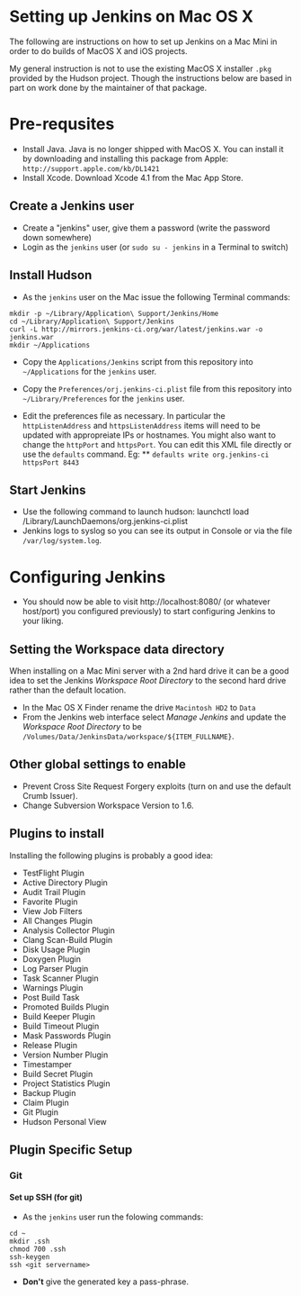 # Setting up Jenkins on Mac OS X
The following are instructions on how to set up Jenkins on a Mac Mini in order to do builds of MacOS X and iOS projects.

My general instruction is not to use the existing MacOS X installer `.pkg` provided by the Hudson project.  Though the instructions below are based in part on work done by the maintainer of that package.

# Pre-requsites
  * Install Java.  Java is no longer shipped with MacOS X.  You can install it by downloading and installing this package from Apple: `http://support.apple.com/kb/DL1421`
  * Install Xcode.  Download Xcode 4.1 from the Mac App Store.
  
## Create a Jenkins user
  * Create a "jenkins" user, give them a password (write the password down somewhere)
  * Login as the `jenkins` user (or `sudo su - jenkins` in a Terminal to switch)

## Install Hudson
  * As the `jenkins` user on the Mac issue the following Terminal commands:

```
mkdir -p ~/Library/Application\ Support/Jenkins/Home
cd ~/Library/Application\ Support/Jenkins
curl -L http://mirrors.jenkins-ci.org/war/latest/jenkins.war -o jenkins.war
mkdir ~/Applications
```

  * Copy the `Applications/Jenkins` script from this repository into `~/Applications` for the `jenkins` user.
  
  * Copy the `Preferences/orj.jenkins-ci.plist` file from this repository into `~/Library/Preferences` for the `jenkins` user.
  
  * Edit the preferences file as necessary.  In particular the `httpListenAddress` and `httpsListenAddress` items will need to be updated with appropreiate IPs or hostnames.  You might also want to change the `httpPort` and `httpsPort`.  You can edit this XML file directly or use the `defaults` command.  Eg:
  ** `defaults write org.jenkins-ci httpsPort 8443`

## Start Jenkins
  * Use the following command to launch hudson:
	launchctl load /Library/LaunchDaemons/org.jenkins-ci.plist
  * Jenkins logs to syslog so you can see its output in Console or via the file `/var/log/system.log`.
  
# Configuring Jenkins
  * You should now be able to visit http://localhost:8080/ (or whatever host/port) you configured previously) to start configuring Jenkins to your liking.

## Setting the Workspace data directory
  When installing on a Mac Mini server with a 2nd hard drive it can be a good idea to set the Jenkins *Workspace Root Directory* to the second hard drive rather than the default location.
  * In the Mac OS X Finder rename the drive `Macintosh HD2` to `Data`
  * From the Jenkins web interface select *Manage Jenkins* and update the *Workspace Root Directory* to be `/Volumes/Data/JenkinsData/workspace/${ITEM_FULLNAME}`.
  
## Other global settings to enable
  * Prevent Cross Site Request Forgery exploits (turn on and use the default Crumb Issuer).
  * Change Subversion Workspace Version to 1.6.
  
## Plugins to install
  Installing the following plugins is probably a good idea:
  * TestFlight Plugin
  * Active Directory Plugin
  * Audit Trail Plugin
  * Favorite Plugin
  * View Job Filters
  * All Changes Plugin
  * Analysis Collector Plugin
  * Clang Scan-Build Plugin
  * Disk Usage Plugin
  * Doxygen Plugin
  * Log Parser Plugin
  * Task Scanner Plugin
  * Warnings Plugin
  * Post Build Task
  * Promoted Builds Plugin
  * Build Keeper Plugin
  * Build Timeout Plugin
  * Mask Passwords Plugin
  * Release Plugin
  * Version Number Plugin
  * Timestamper
  * Build Secret Plugin
  * Project Statistics Plugin
  * Backup Plugin
  * Claim Plugin
  * Git Plugin
  * Hudson Personal View
  
## Plugin Specific Setup
### Git
#### Set up SSH (for git)
  * As the `jenkins` user run the folowing commands:

```
cd ~
mkdir .ssh
chmod 700 .ssh
ssh-keygen
ssh <git servername>
```

  * **Don't** give the generated key a pass-phrase.
  



